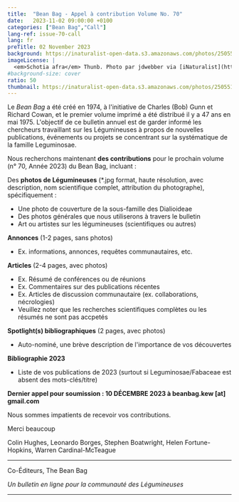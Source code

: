 ```yaml
---
title:  "Bean Bag - Appel à contribution Volume No. 70"
date:   2023-11-02 09:00:00 +0100
categories: ["Bean Bag","Call"]
lang-ref: issue-70-call
lang: fr
preTitle: 02 November 2023
background: https://inaturalist-open-data.s3.amazonaws.com/photos/250551615/original.jpg
imageLicense: |
  <em>Schotia afra</em> Thunb. Photo par jdwebber via [iNaturalist](https://www.gbif.org/occurrence/4014870811)
#background-size: cover
ratio: 50
thumbnail: https://inaturalist-open-data.s3.amazonaws.com/photos/250551615/original.jpg
---
```


Le *Bean Bag* a été créé en 1974, à l'initiative de Charles (Bob) Gunn et Richard Cowan, et le premier volume imprimé a été distribué il y a 47 ans en mai 1975. L'objectif de ce bulletin annuel est de garder informé les chercheurs travaillant sur les Légumineuses à propos de nouvelles publications, événements ou projets se concentrant sur la systématique de la famille Leguminosae.

Nous recherchons maintenant **des contributions** pour le prochain volume (n° 70, Année 2023) du Bean Bag, incluant :

Des **photos de Légumineuses** (\*.jpg format, haute résolution, avec description, nom scientifique complet, attribution du photographe), spécifiquement :
  * Une photo de couverture de la sous-famille des Dialioideae
  * Des photos générales que nous utiliserons à travers le bulletin
  * Art ou artistes sur les légumineuses (scientifiques ou autres)

**Annonces** (1-2 pages, sans photos)
  * Ex. informations, annonces, requêtes communautaires, etc.

**Articles** (2-4 pages, avec photos)
  * Ex. Résumé de conférences ou de réunions
  * Ex. Commentaires sur des publications récentes
  * Ex. Articles de discussion communautaire (ex. collaborations, nécrologies)
  * Veuillez noter que les recherches scientifiques complètes ou les résumés ne sont pas accpetés

**Spotlight(s) bibliographiques** (2 pages, avec photos)
  * Auto-nominé, une brève description de l'importance de vos découvertes

**Bibliographie 2023**
  * Liste de vos publications de 2023 (surtout si Leguminosae/Fabaceae est absent des mots-clés/titre)


**Dernier appel pour soumission : 10 DÉCEMBRE 2023 à beanbag.kew [at] gmail.com**


Nous sommes impatients de recevoir vos contributions. 

Merci beaucoup

Colin Hughes, Leonardo Borges, Stephen Boatwright, Helen Fortune-Hopkins, Warren Cardinal-McTeague

- - - - - - - - - - - - - - - - - - - - - - - - - - - - - - - - - - - - - - - - - - - - - - - - - - - - - - - - - - - - - - - - - - - - - - - -

Co-Éditeurs, The Bean Bag

*Un bulletin en ligne pour la communauté des Légumineuses*

- - - - - - - - - - - - - - - - - - - - - - - - - - - - - - - - - - - - - - - - - - - - - - - - - - - - - - - - - - - - - - - - - - - - - - - - 
